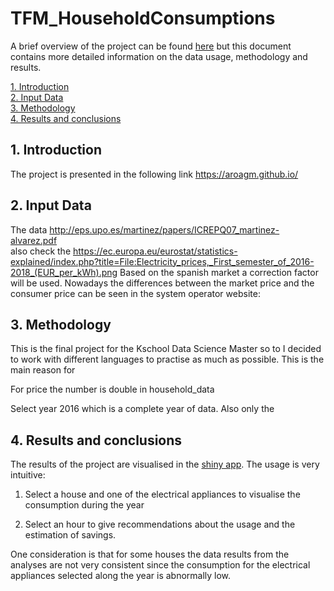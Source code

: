 # TFM_HouseholdConsumptions
A brief overview of the project can be found [here](https://aroagm.github.io/) but this document contains more detailed information on the data usage, methodology and results.

[1. Introduction](#1._Introduction) <br>
[2. Input Data](#2._Input_Data) <br>
[3. Methodology](#3._Methodology) <br>
[4. Results and conclusions](#4._Results_and_conclusions)

## 1. Introduction
The project is presented in the following link https://aroagm.github.io/
## 2. Input Data
The data
http://eps.upo.es/martinez/papers/ICREPQ07_martinez-alvarez.pdf
<br>
also check the https://ec.europa.eu/eurostat/statistics-explained/index.php?title=File:Electricity_prices,_First_semester_of_2016-2018_(EUR_per_kWh).png
Based on the spanish market a correction factor will be used. Nowadays the differences between the market price and the consumer price can be seen in the system operator website:
## 3. Methodology
This is the final project for the Kschool Data Science Master so to I decided to work with different languages to practise as much as possible. This is the main reason for 

For price the number is double in household_data

Select year 2016 which is a complete year of data. Also only the 
## 4. Results and conclusions
The results of the project are visualised in the [shiny app](https://aroagm.shinyapps.io/Household_consum/). The usage is very intuitive:

 1. Select a house and one of the electrical appliances to visualise the consumption during the year

 2. Select an hour to give recommendations about the usage and the estimation of savings.

One consideration is that for some houses the data results from the analyses are not very consistent since the consumption for the electrical appliances selected along the year is abnormally low.
